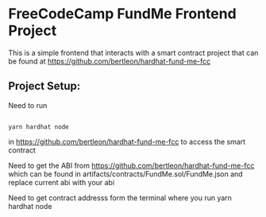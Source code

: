 #  FreeCodeCamp FundMe Frontend Project

This is a simple frontend that interacts with a smart contract project that can be found at https://github.com/bertleon/hardhat-fund-me-fcc

## **Project Setup**: 

Need to run 

```

yarn hardhat node

```

in https://github.com/bertleon/hardhat-fund-me-fcc to access the smart contract

Need to get the ABI from https://github.com/bertleon/hardhat-fund-me-fcc which can be found in artifacts/contracts/FundMe.sol/FundMe.json and replace current abi with your abi 

Need to get contract addresss form the terminal where you run yarn hardhat node

